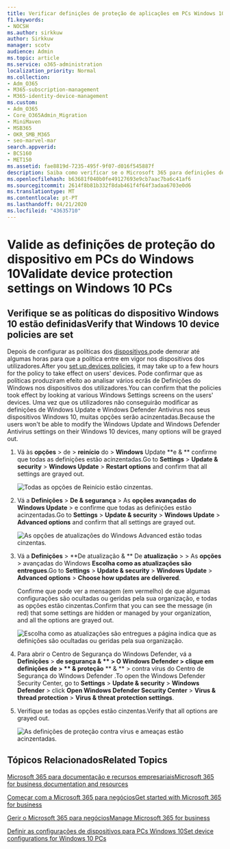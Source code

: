 ```yaml
---
title: Verificar definições de proteção de aplicações em PCs Windows 10
f1.keywords:
- NOCSH
ms.author: sirkkuw
author: Sirkkuw
manager: scotv
audience: Admin
ms.topic: article
ms.service: o365-administration
localization_priority: Normal
ms.collection:
- Adm_O365
- M365-subscription-management
- M365-identity-device-management
ms.custom:
- Adm_O365
- Core_O365Admin_Migration
- MiniMaven
- MSB365
- OKR_SMB_M365
- seo-marvel-mar
search.appverid:
- BCS160
- MET150
ms.assetid: fae8819d-7235-495f-9f07-d016f545887f
description: Saiba como verificar se o Microsoft 365 para definições de proteção de aplicações empresariais entrou em vigor nos dispositivos Windows 10 dos seus utilizadores.
ms.openlocfilehash: b63681f040b0fe49127693e9cb7aac7ba6c41af6
ms.sourcegitcommit: 2614f8b81b332f8dab461f4f64f3adaa6703e0d6
ms.translationtype: MT
ms.contentlocale: pt-PT
ms.lasthandoff: 04/21/2020
ms.locfileid: "43635710"
---
```

# <a name="validate-device-protection-settings-on-windows-10-pcs"></a><span data-ttu-id="38a69-103">Valide as definições de proteção do dispositivo em PCs do Windows 10</span><span class="sxs-lookup"><span data-stu-id="38a69-103">Validate device protection settings on Windows 10 PCs</span></span>

## <a name="verify-that-windows-10-device-policies-are-set"></a><span data-ttu-id="38a69-104">Verifique se as políticas do dispositivo Windows 10 estão definidas</span><span class="sxs-lookup"><span data-stu-id="38a69-104">Verify that Windows 10 device policies are set</span></span>

<span data-ttu-id="38a69-105">Depois de configurar as políticas dos [dispositivos,](protection-settings-for-windows-10-pcs.md)pode demorar até algumas horas para que a política entre em vigor nos dispositivos dos utilizadores.</span><span class="sxs-lookup"><span data-stu-id="38a69-105">After you [set up devices policies](protection-settings-for-windows-10-pcs.md), it may take up to a few hours for the policy to take effect on users' devices.</span></span> <span data-ttu-id="38a69-106">Pode confirmar que as políticas produziram efeito ao analisar vários ecrãs de Definições do Windows nos dispositivos dos utilizadores.</span><span class="sxs-lookup"><span data-stu-id="38a69-106">You can confirm that the policies took effect by looking at various Windows Settings screens on the users' devices.</span></span> <span data-ttu-id="38a69-107">Uma vez que os utilizadores não conseguirão modificar as definições de Windows Update e Windows Defender Antivirus nos seus dispositivos Windows 10, muitas opções serão acinzentadas.</span><span class="sxs-lookup"><span data-stu-id="38a69-107">Because the users won't be able to modify the Windows Update and Windows Defender Antivirus settings on their Windows 10 devices, many options will be grayed out.</span></span>
  
1. <span data-ttu-id="38a69-108">Vá às **opções** \> de \> **reinício** do \> **Windows** Update \*\*e &amp; \*\* confirme que todas as definições estão acinzentadas.</span><span class="sxs-lookup"><span data-stu-id="38a69-108">Go to **Settings** \> **Update &amp; security** \> **Windows Update** \> **Restart options** and confirm that all settings are grayed out.</span></span> 
    
    ![Todas as opções de Reinício estão cinzentas.](../media/31308da9-18b0-47c5-bbf6-d5fa6747c376.png)
  
2. <span data-ttu-id="38a69-110">Vá a **Definições** \> **De &amp; segurança** \> As **opções avançadas** **do Windows Update** \> e confirme que todas as definições estão acinzentadas.</span><span class="sxs-lookup"><span data-stu-id="38a69-110">Go to **Settings** \> **Update &amp; security** \> **Windows Update** \> **Advanced options** and confirm that all settings are grayed out.</span></span> 
    
    ![As opções de atualizações do Windows Advanced estão todas cinzentas.](../media/049cf281-d503-4be9-898b-c0a3286c7fc2.png)
  
3. <span data-ttu-id="38a69-112">Vá a **Definições** \> \*\*De atualização &amp; \*\* De **atualização** \> \> As **opções** \> avançadas do Windows **Escolha como as atualizações são entregues**.</span><span class="sxs-lookup"><span data-stu-id="38a69-112">Go to **Settings** \> **Update &amp; security** \> **Windows Update** \> **Advanced options** \> **Choose how updates are delivered**.</span></span>
    
    <span data-ttu-id="38a69-113">Confirme que pode ver a mensagem (em vermelho) de que algumas configurações são ocultadas ou geridas pela sua organização, e todas as opções estão cinzentas.</span><span class="sxs-lookup"><span data-stu-id="38a69-113">Confirm that you can see the message (in red) that some settings are hidden or managed by your organization, and all the options are grayed out.</span></span>
    
    ![Escolha como as atualizações são entregues a página indica que as definições são ocultadas ou geridas pela sua organização.](../media/6b3e37c5-da41-4afd-9983-b4f406216b59.png)
  
4. <span data-ttu-id="38a69-115">Para abrir o Centro de Segurança do Windows Defender, vá a **Definições** \> **de segurança &amp; \*\* \> **O Windows Defender** \> clique em **definições de** \> \*\* &amp; proteção** \*\* &amp; \*\* \> contra vírus do Centro de Segurança do Windows Defender .</span><span class="sxs-lookup"><span data-stu-id="38a69-115">To open the Windows Defender Security Center, go to **Settings** \> **Update &amp; security** \> **Windows Defender** \> click **Open Windows Defender Security Center** \> **Virus &amp; thread protection** \> **Virus &amp; threat protection settings**.</span></span> 
    
5. <span data-ttu-id="38a69-116">Verifique se todas as opções estão cinzentas.</span><span class="sxs-lookup"><span data-stu-id="38a69-116">Verify that all options are grayed out.</span></span> 
    
    ![As definições de proteção contra vírus e ameaças estão acinzentadas.](../media/9ca68d40-a5d9-49d7-92a4-c581688b5926.png)
  
## <a name="related-topics"></a><span data-ttu-id="38a69-118">Tópicos Relacionados</span><span class="sxs-lookup"><span data-stu-id="38a69-118">Related Topics</span></span>

[<span data-ttu-id="38a69-119">Microsoft 365 para documentação e recursos empresariais</span><span class="sxs-lookup"><span data-stu-id="38a69-119">Microsoft 365 for business documentation and resources</span></span>](https://go.microsoft.com/fwlink/p/?linkid=853701)
  
[<span data-ttu-id="38a69-120">Começar com a Microsoft 365 para negócios</span><span class="sxs-lookup"><span data-stu-id="38a69-120">Get started with Microsoft 365 for business</span></span>](microsoft-365-business-overview.md)
  
[<span data-ttu-id="38a69-121">Gerir o Microsoft 365 para negócios</span><span class="sxs-lookup"><span data-stu-id="38a69-121">Manage Microsoft 365 for business</span></span>](manage.md)
  
[<span data-ttu-id="38a69-122">Definir as configurações de dispositivos para PCs Windows 10</span><span class="sxs-lookup"><span data-stu-id="38a69-122">Set device configurations for Windows 10 PCs</span></span>](protection-settings-for-windows-10-pcs.md)
  

